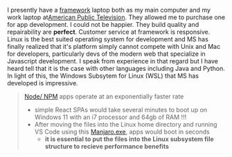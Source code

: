 I presently have a [framework](https://frame.work) laptop both as my main computer and my work laptop at[American Public Television](https://aptonline.org). They allowed me to purchase one for app development. I could not be happier. They build quality and repairability are **perfect**. Customer service at framework is responsive. Linux is the best suited operating system for development and MS has finally realized that it's platform simply cannot compete with Unix and Mac for developers, particularly devs of the modern web that specialize in Javascript development. I speak from experience in that regard but I have heard tell that it is the case with other languages including Java and Python. In light of this, the Windows Subsytem for Linux (WSL) that MS has developed is impressive.

> [Node/ NPM](http://nodejs.org) apps operate at an exponentially faster rate
> * simple React SPAs would take several minutes to boot up on Windows 11 with an i7 processor and 64gb of RAM !!!
> * After moving the files into the Linux home directory and running VS Code using this [Manjaro.exe](https://github.com/changrui/ManjaroWSL), apps would boot in seconds
>   * **it is essential to put the files into the Linux subsystem file structure to recieve performance benefits**
